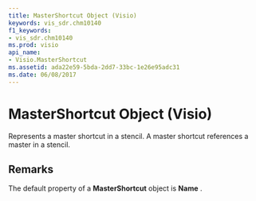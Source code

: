 ```yaml
---
title: MasterShortcut Object (Visio)
keywords: vis_sdr.chm10140
f1_keywords:
- vis_sdr.chm10140
ms.prod: visio
api_name:
- Visio.MasterShortcut
ms.assetid: ada22e59-5bda-2dd7-33bc-1e26e95adc31
ms.date: 06/08/2017
---
```



# MasterShortcut Object (Visio)

Represents a master shortcut in a stencil. A master shortcut references a master in a stencil.


## Remarks

The default property of a **MasterShortcut** object is **Name** .


